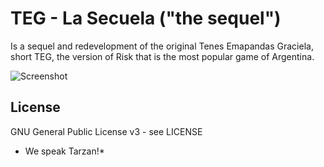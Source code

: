 TEG - La Secuela ("the sequel")
===

Is a sequel and redevelopment of the original
Tenes Emapandas Graciela, short TEG,
the version of Risk that is the most popular game of Argentina.


![Screenshot](https://raw.githubusercontent.com/wfx/W3TEG/wfx/view/img/preview.png)



## License ##

GNU General Public License v3 - see LICENSE


* We speak Tarzan!*
